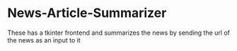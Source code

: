 # News-Article-Summarizer
These has a tkinter frontend and summarizes the news by sending the url of the news as an input to it

